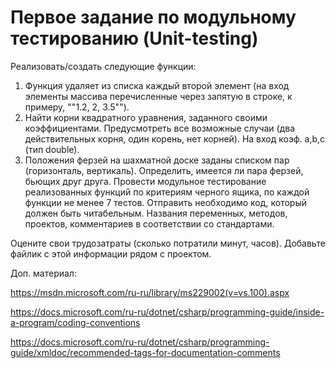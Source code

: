 # Первое задание по модульному тестированию (Unit-testing)

Реализовать/создать следующие функции:
1. Функция удаляет из списка каждый второй элемент (на вход элементы массива перечисленные через запятую в строке, к примеру, ""1.2, 2, 3.5"").
2. Найти корни квадратного уравнения, заданного своими коэффициентами. Предусмотреть все возможные случаи (два действительных корня, один корень, нет корней). На вход коэф. a,b,c (тип double).
3. Положения ферзей на шахматной доске заданы списком пар (горизонталь, вертикаль). Определить, имеется ли пара ферзей, бьющих друг друга.
Провести модульное тестирование реализованных функций по критериям черного ящика, по каждой функции не менее 7 тестов.
Отправить необходимо код, который должен быть читабельным. Названия переменных, методов, проектов, комментариев в соответствии со стандартами.

Оцените свои трудозатраты (сколько потратили минут, часов). Добавьте файлик с этой информации рядом с проектом.

Доп. материал:

https://msdn.microsoft.com/ru-ru/library/ms229002(v=vs.100).aspx

https://docs.microsoft.com/ru-ru/dotnet/csharp/programming-guide/inside-a-program/coding-conventions

https://docs.microsoft.com/ru-ru/dotnet/csharp/programming-guide/xmldoc/recommended-tags-for-documentation-comments
